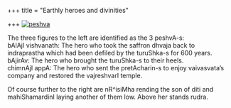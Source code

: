 +++
title = "Earthly heroes and divinities"

+++
[![peshva](https://i1.wp.com/farm5.static.flickr.com/4019/4278486398_992a75b7a1.jpg)](http://www.flickr.com/photos/24766652@N05/4278486398/ "peshva by somasushma, on Flickr")

The three figures to the left are identified as the 3 peshvA-s:  
bAlAjI vishvanath: The hero who took the saffron dhvaja back to
indraprastha which had been defiled by the turuShka-s for 600 years.  
bAjirAv: The hero who brought the turuShka-s to their heels.  
chimnAjI appA: The hero who sent the pretAcharin-s to enjoy vaivasvata’s
company and restored the vajreshvarI temple.

Of course further to the right are nR^isiMha rending the son of diti and
mahiShamardinI laying another of them low. Above her stands rudra.
